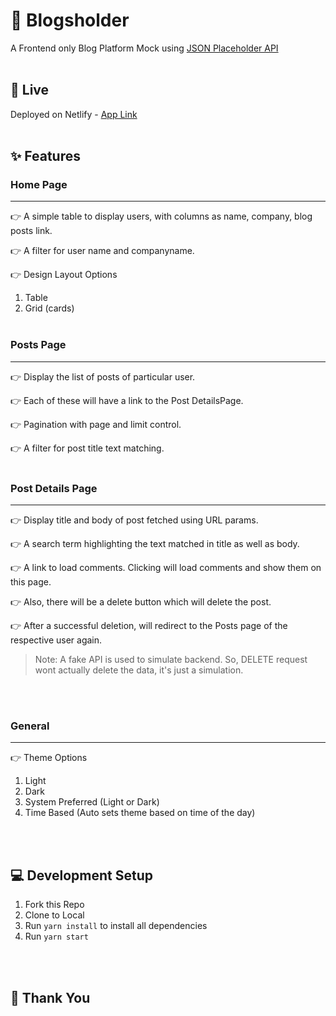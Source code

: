 # 📝 Blogsholder

A Frontend only Blog Platform Mock using [JSON Placeholder API](https://jsonplaceholder.typicode.com)
<br></br>

## 🔗 Live

Deployed on Netlify - [App Link](https://blogsholder.netlify.app/)
<br></br>

## ✨ Features

### Home Page

<hr></hr>

👉 A simple table to display users, with columns as name, company, blog posts link.

👉 A filter for user name and companyname.

👉 Design Layout Options

1. Table
2. Grid (cards)
   <br></br>

### Posts Page

<hr></hr>

👉 Display the list of posts of particular user.

👉 Each of these will have a link to the Post DetailsPage.

👉 Pagination with page and limit control.

👉 A filter for post title text matching.
<br></br>

### Post Details Page

<hr></hr>
👉 Display title and body of post fetched using URL params.

👉 A search term highlighting the text matched in title as well as body.

👉 A link to load comments. Clicking will load comments and show them on this page.

👉 Also, there will be a delete button which will delete the post.

👉 After a successful deletion, will redirect to the Posts page of the respective user again.

> Note: A fake API is used to simulate backend. So, DELETE request wont actually delete the data, it's just a simulation.

<br></br>

### General

<hr></hr>
👉 Theme Options

1. Light
2. Dark
3. System Preferred (Light or Dark)
4. Time Based (Auto sets theme based on time of the day)

<br></br>

## 💻 Development Setup

1. Fork this Repo
2. Clone to Local
3. Run `yarn install` to install all dependencies
4. Run `yarn start`

<br></br>

## 🙏 Thank You
